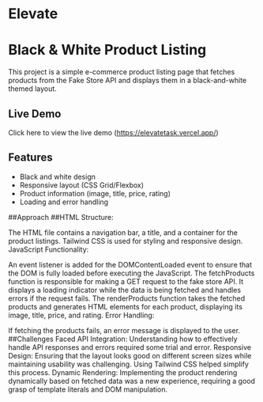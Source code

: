 # Elevate

# Black & White Product Listing

This project is a simple e-commerce product listing page that fetches products from the Fake Store API and displays them in a black-and-white themed layout.

## Live Demo
Click here to view the live demo
(https://elevatetask.vercel.app/)

## Features
- Black and white design
- Responsive layout (CSS Grid/Flexbox)
- Product information (image, title, price, rating)
- Loading and error handling

##Approach
##HTML Structure:

The HTML file contains a navigation bar, a title, and a container for the product listings.
Tailwind CSS is used for styling and responsive design.
JavaScript Functionality:

An event listener is added for the DOMContentLoaded event to ensure that the DOM is fully loaded before executing the JavaScript.
The fetchProducts function is responsible for making a GET request to the fake store API. It displays a loading indicator while the data is being fetched and handles errors if the request fails.
The renderProducts function takes the fetched products and generates HTML elements for each product, displaying its image, title, price, and rating.
Error Handling:

If fetching the products fails, an error message is displayed to the user.
##Challenges Faced
API Integration: Understanding how to effectively handle API responses and errors required some trial and error.
Responsive Design: Ensuring that the layout looks good on different screen sizes while maintaining usability was challenging. Using Tailwind CSS helped simplify this process.
Dynamic Rendering: Implementing the product rendering dynamically based on fetched data was a new experience, requiring a good grasp of template literals and DOM manipulation.


